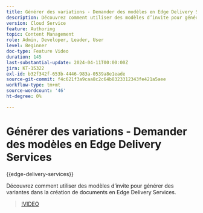 ```yaml
---
title: Générer des variations - Demander des modèles en Edge Delivery Services
description: Découvrez comment utiliser des modèles d’invite pour générer des variantes dans la création de documents en Edge Delivery Services.
version: Cloud Service
feature: Authoring
topic: Content Management
role: Admin, Developer, Leader, User
level: Beginner
doc-type: Feature Video
duration: 145
last-substantial-update: 2024-04-11T00:00:00Z
jira: KT-15322
exl-id: b32f342f-653b-4446-983a-0539a8e1eade
source-git-commit: f4c621f3a9caa8c2c64b8323312343fe421a5aee
workflow-type: tm+mt
source-wordcount: '46'
ht-degree: 0%

---
```


# Générer des variations - Demander des modèles en Edge Delivery Services

{{edge-delivery-services}}

Découvrez comment utiliser des modèles d’invite pour générer des variantes dans la création de documents en Edge Delivery Services.

>[!VIDEO](https://video.tv.adobe.com/v/3428307/?learn=on)

